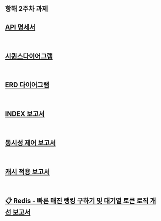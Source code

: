 ## 항해 2주차 과제

## [API 명세서](docs/API%20%EB%AA%85%EC%84%B8%EC%84%9C.md)

<br>

## [시퀀스다이어그램](docs/%EC%8B%9C%ED%80%80%EC%8A%A4%EB%8B%A4%EC%9D%B4%EC%96%B4%EA%B7%B8%EB%9E%A8.md)

<br>

## [ERD 다이어그램](https://github.com/CUCU7103/hhplus-server-java/blob/second-assignment/docs/ERD.md)

<br>

## [INDEX 보고서](https://tame-board-bb2.notion.site/4-1d89bafd176180f5a66ae4ccede0c5b7?pvs=4)

<br>

## [동시성 제어 보고서](https://tame-board-bb2.notion.site/5-1de9bafd17618022aef3ca3fbdfb53c5)

<br>

## [캐시 적용 보고서](https://tame-board-bb2.notion.site/6-1ed9bafd176180449371db0c51b6c7d3?pvs=4)

<br>

## [📋 Redis - 빠른 매진 랭킹 구하기  및 대기열 토큰 로직 개선 보고서](https://tame-board-bb2.notion.site/7-1f49bafd176180f89a91de4df776349b?pvs=4)
